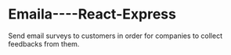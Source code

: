 # Emaila----React-Express
Send email surveys to customers in order for companies to collect feedbacks from them.
